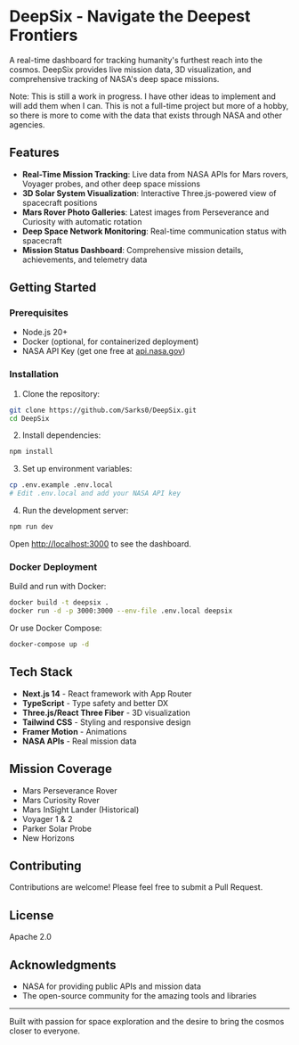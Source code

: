 # DeepSix - Navigate the Deepest Frontiers

A real-time dashboard for tracking humanity's furthest reach into the cosmos. DeepSix provides live mission data, 3D visualization, and comprehensive tracking of NASA's deep space missions.

Note: This is still a work in progress. I have other ideas to implement and will add them when I can. This is not a full-time project but more of a hobby, so there is more to come with the data that exists through NASA and other agencies.

## Features

- **Real-Time Mission Tracking**: Live data from NASA APIs for Mars rovers, Voyager probes, and other deep space missions
- **3D Solar System Visualization**: Interactive Three.js-powered view of spacecraft positions
- **Mars Rover Photo Galleries**: Latest images from Perseverance and Curiosity with automatic rotation
- **Deep Space Network Monitoring**: Real-time communication status with spacecraft
- **Mission Status Dashboard**: Comprehensive mission details, achievements, and telemetry data

## Getting Started

### Prerequisites

- Node.js 20+
- Docker (optional, for containerized deployment)
- NASA API Key (get one free at [api.nasa.gov](https://api.nasa.gov))

### Installation

1. Clone the repository:

```bash
git clone https://github.com/Sarks0/DeepSix.git
cd DeepSix
```

2. Install dependencies:

```bash
npm install
```

3. Set up environment variables:

```bash
cp .env.example .env.local
# Edit .env.local and add your NASA API key
```

4. Run the development server:

```bash
npm run dev
```

Open [http://localhost:3000](http://localhost:3000) to see the dashboard.

### Docker Deployment

Build and run with Docker:

```bash
docker build -t deepsix .
docker run -d -p 3000:3000 --env-file .env.local deepsix
```

Or use Docker Compose:

```bash
docker-compose up -d
```

## Tech Stack

- **Next.js 14** - React framework with App Router
- **TypeScript** - Type safety and better DX
- **Three.js/React Three Fiber** - 3D visualization
- **Tailwind CSS** - Styling and responsive design
- **Framer Motion** - Animations
- **NASA APIs** - Real mission data

## Mission Coverage

- Mars Perseverance Rover
- Mars Curiosity Rover
- Mars InSight Lander (Historical)
- Voyager 1 & 2
- Parker Solar Probe
- New Horizons

## Contributing

Contributions are welcome! Please feel free to submit a Pull Request.

## License

Apache 2.0

## Acknowledgments

- NASA for providing public APIs and mission data
- The open-source community for the amazing tools and libraries

---

Built with passion for space exploration and the desire to bring the cosmos closer to everyone.

